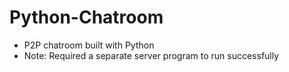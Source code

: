 # Python-Chatroom

* P2P chatroom built with Python
* Note: Required a separate server program to run successfully
